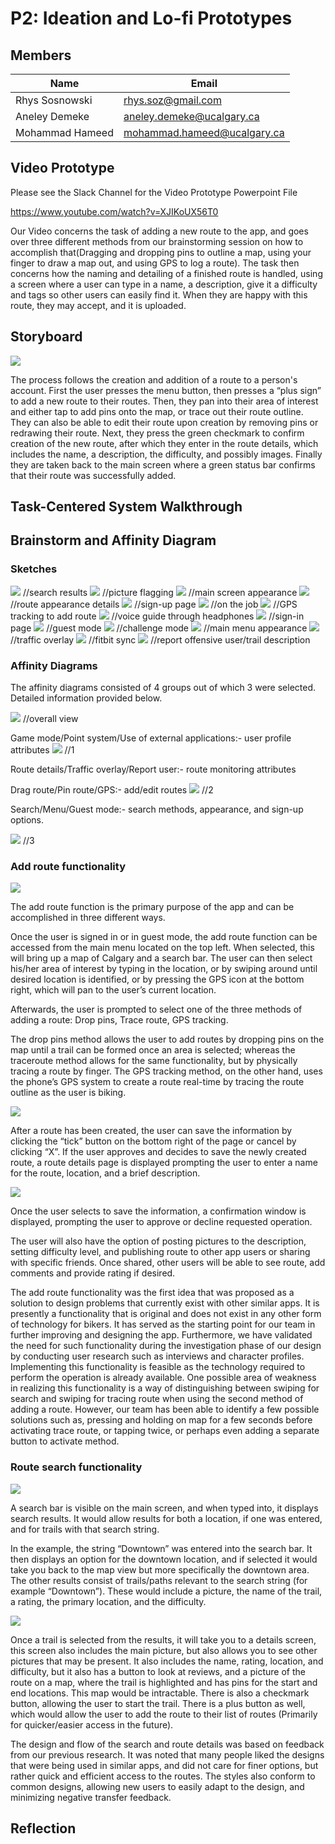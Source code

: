 # P2: Ideation and Lo-fi Prototypes
 
## Members
Name | Email
--- | --- 
Rhys Sosnowski | rhys.soz@gmail.com
Aneley Demeke | aneley.demeke@ucalgary.ca
Mohammad Hameed | mohammad.hameed@ucalgary.ca
 
## Video Prototype
 
Please see the Slack Channel for the Video Prototype Powerpoint File
 
https://www.youtube.com/watch?v=XJIKoUX56T0
 
Our Video concerns the task of adding a new route to the app, and goes over three different methods from our brainstorming session on how to accomplish that(Dragging and dropping pins to outline a map, using your finger to draw a map out, and using GPS to log a route). The task then concerns how the naming and detailing of a finished route is handled, using a screen where a user can type in a name, a description, give it a difficulty and tags so other users can easily find it. When they are happy with this route, they may accept, and it is uploaded.
 
 
## Storyboard
 
![](http://i.imgur.com/yV9crkd.png)
 
The process follows the creation and addition of a route to a person's account.
First the user presses the menu button, then presses a “plus sign” to add a new route to their routes. Then, they pan into their area of interest and either tap to add pins onto the map, or trace out their route outline. They can also be able to edit their route upon creation by removing pins or redrawing their route. Next, they press the green checkmark to confirm creation of the new route, after which they enter in the route details, which includes the name, a description, the difficulty, and possibly images. Finally they are taken back to the main screen where a green status bar confirms that their route was successfully added.
 
## Task-Centered System Walkthrough
 
 
 
## Brainstorm and Affinity Diagram
 
### Sketches  
![](http://i.imgur.com/kRaHUYXm.jpg?1)          //search results
![](http://i.imgur.com/DENVOgfm.jpg?1)           //picture flagging
![](http://i.imgur.com/lLOcG8wm.jpg)            //main screen appearance 
![](http://i.imgur.com/8mDcJD4m.jpg?1)        //route appearance details
![](http://i.imgur.com/UuxaicNm.jpg)            //sign-up page
![](http://i.imgur.com/aC7AwOWm.jpg)        //on the job
![](http://i.imgur.com/MFTf2tzm.jpg)            //GPS tracking to add route
![](http://i.imgur.com/7FNeWBGm.jpg?1)        //voice guide through headphones
![](http://i.imgur.com/4r7bPtHm.jpg)            //sign-in page
![](http://i.imgur.com/Z0HtxEtm.jpg?1)            //guest mode
![](http://i.imgur.com/fDNv9YEm.jpg?1)        //challenge mode
![](http://i.imgur.com/dFiPSqTm.jpg?1)        //main menu appearance
![](http://i.imgur.com/NbrIxXJm.jpg?1)            //traffic overlay
![](http://i.imgur.com/KEkPA3Cm.jpg?1)        //fitbit sync
![](http://i.imgur.com/H0ootNem.jpg)            //report offensive user/trail description
 
 
 
### Affinity Diagrams
 
The affinity diagrams consisted of 4 groups out of which 3 were selected. Detailed information provided below.
 
![](http://i.imgur.com/nJoO267m.jpg?1)        //overall view
 
Game mode/Point system/Use of external applications:- user profile attributes
![](http://i.imgur.com/pXFjxOzm.jpg?1)        //1
 
Route details/Traffic overlay/Report user:- route monitoring attributes
 
Drag route/Pin route/GPS:- add/edit routes
    ![](http://i.imgur.com/9CH114jm.jpg?1)        //2
 
Search/Menu/Guest mode:- search methods, appearance, and sign-up options.
 
![](http://i.imgur.com/LJNMKagm.jpg?1)        //3
 
 
 
 
 
 
### Add route functionality
 
![](http://i.imgur.com/dFiPSqTm.jpg?1)
 
The add route function is the primary purpose of the app and can be accomplished in three different ways.
 
Once the user is signed in or in guest mode, the add route function can be accessed from the main menu located on the top left. When selected, this will bring up a map of Calgary and a search bar. The user can then select his/her area of interest by typing in the location, or by swiping around until desired location is identified, or by pressing the GPS icon at the bottom right, which will pan to the user’s current location.
 
Afterwards, the user is prompted to select one of the three methods of adding a route: Drop pins, Trace route, GPS tracking.
 
The drop pins method allows the user to add routes by dropping pins on the map until a trail can be formed once an area is selected; whereas the traceroute method allows for the same functionality, but by physically tracing a route by finger. The GPS tracking method, on the other hand, uses the phone’s GPS system to create a route real-time by tracing the route outline as the user is biking.
 
![](http://i.imgur.com/MFTf2tzm.jpg)
 
After a route has been created, the user can save the information by clicking the “tick” button on the bottom right of the page or cancel by clicking “X”. If the user approves and decides to save the newly created route, a route details page is displayed prompting the user to enter a name for the route, location, and a brief description.
 
![](http://i.imgur.com/8mDcJD4m.jpg?1)
 
Once the user selects to save the information, a confirmation window is displayed, prompting the user to approve or decline requested operation.
 
The user will also have the option of posting pictures to the description, setting difficulty level, and publishing route to other app users or sharing with specific friends. Once shared, other users will be able to see route, add comments and provide rating if desired. 
 
The add route functionality was the first idea that was proposed as a solution to design problems that currently exist with other similar apps. It is presently a functionality that is original and does not exist in any other form of technology for bikers. It has served as the starting point for our team in further improving and designing the app. Furthermore, we have validated the need for such functionality during the investigation phase of our design by conducting user research such as interviews and character profiles. Implementing this functionality is feasible as the technology required to perform the operation is already available. One possible area of weakness in realizing this functionality is a way of distinguishing between swiping for search and swiping for tracing route when using the second method of adding a route. However, our team has been able to identify a few possible solutions such as, pressing and holding on map for a few seconds before activating trace route, or tapping twice, or perhaps even adding a separate button to activate method.
 
 
### Route search functionality
 
![](http://i.imgur.com/XmNRjD1.jpg)
 
A search bar is visible on the main screen, and when typed into, it displays search results.
It would allow results for both a location, if one was entered, and for trails with that search string.
 
In the example, the string “Downtown” was entered into the search bar. It then displays an option for the downtown location, and if selected it would take you back to the map view but more specifically the downtown area. 
The other results consist of trails/paths relevant to the search string (for example “Downtown”). These would include a picture, the name of the trail, a rating, the primary location, and the difficulty.
 
![](http://i.imgur.com/BxHtamg.jpg)
 
Once a trail is selected from the results, it will take you to a details screen, this screen also includes the main picture, but also allows you to see other pictures that may be present. It also includes the name, rating, location, and difficulty, but it also has a button to look at reviews, and a picture of the route on a map, where the trail is highlighted and has pins for the start and end locations. This map would be intractable. There is also a checkmark button, allowing the user to start the trail. There is a plus button as well, which would allow the user to add the route to their list of routes (Primarily for quicker/easier access in the future). 
 
The design and flow of the search and route details was based on feedback from our previous research. It was noted that many people liked the designs that were being used in similar apps, and did not care for finer options, but rather quick and efficient access to the routes. The styles also conform to common designs, allowing new users to easily adapt to the design, and minimizing negative transfer feedback. 
 
 
## Reflection
 
 
